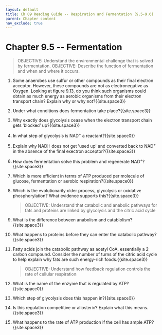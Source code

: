 ```yaml
---
layout: default
title: Ch 09 Reading Guide -- Respiration and Fermentation (9.5-9.6)
parent: Chapter content
nav_exclude: true
---
```


# Chapter 9.5 -- Fermentation


> OBJECTIVE: Understand the environmental challenge that is solved by fermentation.
> OBJECTIVE: Describe the function of fermentation and when and where it occurs.

1. Some anaerobes use sulfur or other compounds as their final electron acceptor. However, these compounds are not as electronegative as Oxygen. Looking at figure 9.13, do you think such organisms could obtain as much energy as aerobic organisms from their electron transport chain? Explain why or why not?{{site.space3}}
2. Under what conditions does fermentation take place?{{site.space3}}
3. Why exactly does glycolysis cease when the electron transport chain gets ‘blocked’ up?{{site.space3}}
4. In what step of glycolysis is NAD<sup>+</sup> a reactant?{{site.space0}}
5. Explain why NADH does not get 'used up' and converted back to NAD<sup>+</sup> in the absence of the final exectron acceptor?{{site.space3}}
6. How does fermentation solve this problem and regenerate NAD<sup>+</sup>?{{site.space3}}
7. Which is more efficient in terms of ATP produced per molecule of glucose, fermentation or aerobic respiration?{{site.space0}}
8. Which is the evolutionarily older process, glycolysis or oxidative phosphorylation? What evidence supports this?{{site.space3}}

    > OBJECTIVE: Understand that catabolic and anabolic pathways for fats and proteins are linked by glycolysis and the citric acid cycle

7. What is the difference between anabolism and catablolism?{{site.space3}}
8. What happens to proteins before they can enter the catabolic pathway?{{site.space3}}
9. Fatty acids join the catabolic pathway as acetyl CoA, essentially a 2 carbon compound. Consider the number of turns of the citric acid cycle to help explain why fats are such energy-rich foods.{{site.space3}}

    > OBJECTIVE: Understand how feedback regulation controls the rate of cellular respiration

10. What is the name of the enzyme that is regulated by ATP?{{site.space0}}
11. Which step of glycolysis does this happen in?{{site.space0}}
12. Is this regulation competitive or allosteric? Explain what this means.{{site.space3}}
13. What happens to the rate of ATP production if the cell has ample ATP?{{site.space3}}